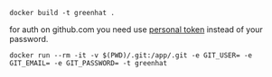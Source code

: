 ```
docker build -t greenhat .
```

for auth on github.com you need use [personal token](https://docs.github.com/en/github/authenticating-to-github/keeping-your-account-and-data-secure/creating-a-personal-access-token) instead of your password.

```
docker run --rm -it -v $(PWD)/.git:/app/.git -e GIT_USER= -e GIT_EMAIL= -e GIT_PASSWORD= -t greenhat
```